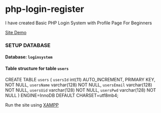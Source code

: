 # php-login-register
I have created Basic PHP Login System with Profile Page For Beginners

[Site Demo](https://tinny-armories.000webhostapp.com/)

### SETUP DATABASE
#### Database: `loginsystem`
#### Table structure for table `users`

CREATE TABLE `users` (
  `usersId` int(11) AUTO_INCREMENT, PRIMARY KEY, NOT NULL,
  `usersName` varchar(128) NOT NULL,
  `usersEmail` varchar(128) NOT NULL,
  `usersUid` varchar(128) NOT NULL,
  `usersPwd` varchar(128) NOT NULL
) ENGINE=InnoDB DEFAULT CHARSET=utf8mb4;


Run the site using [XAMPP](https://www.apachefriends.org/)
